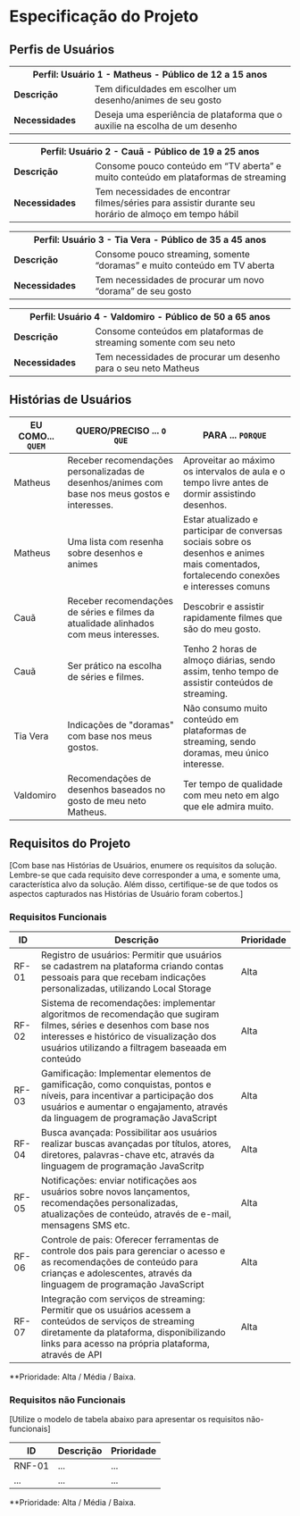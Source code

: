 # Especificação do Projeto

## Perfis de Usuários

<table>
<tbody>
<tr align=center>
<th colspan="2">Perfil: Usuário 1 - Matheus - Público de 12 a 15 anos </th>
</tr>
<tr>
<td width="150px"><b>Descrição</b></td>
<td width="600px">Tem dificuldades em escolher um desenho/animes de seu gosto</td>
</tr>
<tr>
<td><b>Necessidades</b></td>
<td>Deseja uma esperiência de plataforma que o auxilie na escolha de um desenho</td>
</tr>
</tbody>
</table>

<table>
<tbody>
<tr align=center>
<th colspan="2">Perfil: Usuário 2 - Cauã - Público de 19 a 25 anos </th>
</tr>
<tr>
<td width="150px"><b>Descrição</b></td>
<td width="600px">Consome pouco conteúdo em “TV aberta” e muito conteúdo em 
plataformas de streaming</td>
</tr>
<tr>
<td><b>Necessidades</b></td>
<td>Tem necessidades de encontrar filmes/séries para assistir durante 
seu horário de almoço em tempo hábil</td>
</tr>
</tbody>
</table>

<table>
<tbody>
<tr align=center>
<th colspan="2">Perfil: Usuário 3 - Tia Vera - Público de 35 a 45 anos </th>
</tr>
<tr>
<td width="150px"><b>Descrição</b></td>
<td width="600px">Consome pouco streaming, somente “doramas” e muito conteúdo 
em TV aberta</td>
</tr>
<tr>
<td><b>Necessidades</b></td>
<td>Tem necessidades de procurar um novo “dorama” de seu gosto
</td>
</tr>
</tbody>
</table>

<table>
<tbody>
<tr align=center>
<th colspan="2">Perfil: Usuário 4 - Valdomiro - Público de 50 a 65 anos </th>
</tr>
<tr>
<td width="150px"><b>Descrição</b></td>
<td width="600px">Consome conteúdos em plataformas de streaming somente com seu 
neto</td>
</tr>
<tr>
<td><b>Necessidades</b></td>
<td>Tem necessidades de procurar um desenho para o seu neto 
Matheus
</td>
</tr>
</tbody>
</table>

## Histórias de Usuários


|EU COMO... `QUEM`   | QUERO/PRECISO ... `O QUE` |PARA ... `PORQUE`                 |
|--------------------|---------------------------|----------------------------------|
| Matheus            | Receber recomendações personalizadas de desenhos/animes com base nos meus gostos e interesses. | Aproveitar ao máximo os intervalos de aula e o tempo livre antes de dormir assistindo desenhos.|
| Matheus            | Uma lista com resenha sobre desenhos e animes  | Estar atualizado e participar de conversas sociais sobre os desenhos e animes mais comentados, fortalecendo conexões e interesses comuns |
| Cauã               | Receber recomendações de séries e filmes da atualidade alinhados com meus interesses. | Descobrir e assistir rapidamente filmes que são do meu gosto. | 
| Cauã               | Ser prático na escolha de séries e filmes. | Tenho 2 horas de almoço diárias, sendo assim, tenho tempo de assistir conteúdos de streaming.  |
| Tia Vera           | Indicações de "doramas" com base nos meus gostos. | Não consumo muito conteúdo em plataformas de streaming, sendo doramas, meu único interesse.  |
| Valdomiro          | Recomendações de desenhos baseados no gosto de meu neto Matheus. | Ter tempo de qualidade com meu neto em algo que ele admira muito.  |


## Requisitos do Projeto

[Com base nas Histórias de Usuários, enumere os requisitos da solução. Lembre-se que cada requisito deve corresponder a uma, e somente uma, característica alvo da solução. Além disso, certifique-se de que todos os aspectos capturados nas Histórias de Usuário foram cobertos.]

### Requisitos Funcionais


|ID    | Descrição                | Prioridade |
|-------|---------------------------------|----|
| RF-01 |  Registro de usuários: Permitir que usuários se cadastrem na plataforma criando contas pessoais para que recebam indicações personalizadas, utilizando Local Storage   | Alta   | 
| RF-02 |  Sistema de recomendações: implementar algoritmos de recomendação que sugiram filmes, séries e desenhos com base nos interesses e histórico de visualização dos usuários utilizando a filtragem baseaada em conteúdo  | Alta   |
| RF-03 |  Gamificação: Implementar elementos de gamificação, como conquistas, pontos e níveis, para incentivar a participação dos usuários e aumentar o engajamento, através da linguagem de programação JavaScript  | Alta   |
| RF-04 |  Busca avançada: Possibilitar aos usuários realizar buscas avançadas por títulos, atores, diretores, palavras-chave etc, através da linguagem de programação JavaScritp  | Alta   |
| RF-05 |  Notificações: enviar notificações aos usuários sobre novos lançamentos, recomendações personalizadas, atualizações de conteúdo, através de e-mail, mensagens SMS etc.  | Alta   |
| RF-06 |  Controle de pais: Oferecer ferramentas de controle dos pais para gerenciar o acesso e as recomendações de conteúdo para crianças e adolescentes, através da linguagem de programação JavaScript  | Alta   |
| RF-07 |  Integração com serviços de streaming: Permitir que os usuários acessem a conteúdos de serviços de streaming diretamente da plataforma, disponibilizando links para acesso na própria plataforma, através de API   | Alta   |

**Prioridade: Alta / Média / Baixa. 

### Requisitos não Funcionais

[Utilize o modelo de tabela abaixo para apresentar os requisitos não-funcionais]

|ID      | Descrição               |Prioridade |
|--------|-------------------------|----|
| RNF-01 |  ...                    | ...   | 
| ...    |  ...                    | ...   | 

**Prioridade: Alta / Média / Baixa. 


